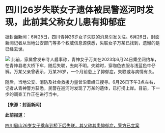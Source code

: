 

# 四川26岁失联女子遗体被民警巡河时发现，此前其父称女儿患有抑郁症

据封面新闻：6月25日，四川青神26岁女子失联的消息引发关注。6月26日，封面新闻记者从当地公安部门等多个权威信息源获悉，失联女子万某已找到，遗憾的是已经去世。

![](https://inews.gtimg.com/om_bt/OQ1p9QMxlc9LxpJOUefCw5747pcsrVbz1g_oc0-LurdaYAA/1000)
此前，家属曾发布寻人启事称，青神女子万某在2023年6月24日乘坐网约车，在青神县老大桥下车，随后失联，去向不明。失踪时，穿咖色衣服与浅蓝色牛仔裤。万某父亲曾表示，万某26岁，一个月前患上了抑郁症，失联或与病情有关。

随后，当地公安、消防及社会救援力量曾沿着岷江搜寻。6月26日下午3点左右，记者从青神警方获悉，民警在巡河时发现了万某的遗体，已打捞上岸。目前，下一步的调查工作正在进行当中。

**【来源：封面新闻】**

**此前报道：**

[四川眉山26岁女子乘车到桥下后失联，其父称其患抑郁症，警方已立案
](https://new.qq.com/rain/a/20230626A02EIP00)

